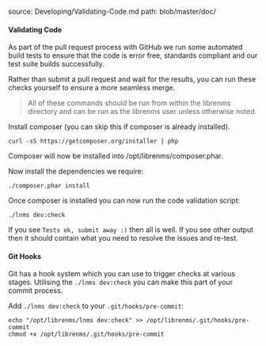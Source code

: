source: Developing/Validating-Code.md
path: blob/master/doc/

#### Validating Code

As part of the pull request process with GitHub we run some automated
build tests to ensure that  the code is error free, standards compliant
and our test suite builds successfully.

Rather than submit a pull request and wait for the results, you can
run these checks yourself to ensure  a more seamless merge.

> All of these commands should be run from within the librenms
> directory and can be run as the librenms user  unless otherwise noted.

Install composer (you can skip this if composer is already installed).

`curl -sS https://getcomposer.org/installer | php`

Composer will now be installed into /opt/librenms/composer.phar.

Now install the dependencies we require:

`./composer.phar install`

Once composer is installed you can now run the code validation script:

`./lnms dev:check`

If you see `Tests ok, submit away :)` then all is well. If you see
other output then it should contain  what you need to resolve the issues and re-test.

#### Git Hooks

Git has a hook system which you can use to trigger checks at various
stages. Utilising the `./lnms dev:check`  you can make this part of your
commit process.

Add `./lnms dev:check` to your `.git/hooks/pre-commit`:

    echo "/opt/librenms/lnms dev:check" >> /opt/librenms/.git/hooks/pre-commit
    chmod +x /opt/librenms/.git/hooks/pre-commit
